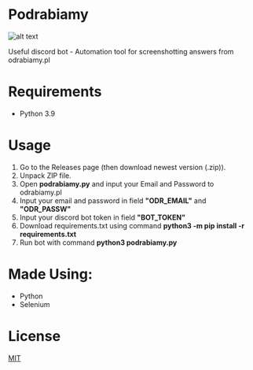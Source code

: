 # Podrabiamy
![alt text](https://i.imgur.com/e5F8u3f.jpg)

Useful discord bot - Automation tool for screenshotting answers from odrabiamy.pl


# Requirements
* Python 3.9

# Usage
1. Go to the Releases page (then download newest version (.zip)).
2. Unpack ZIP file.
3. Open **podrabiamy.py** and input your Email and Password to odrabiamy.pl
4. Input your email and password in field **"ODR_EMAIL"** and **"ODR_PASSW"**
5. Input your discord bot token in field **"BOT_TOKEN"**
6. Download requirements.txt using command **python3 -m pip install -r requirements.txt**
7. Run bot with command **python3 podrabiamy.py**

# Made Using:
* Python
* Selenium

# License
[MIT](https://choosealicense.com/licenses/mit/)
